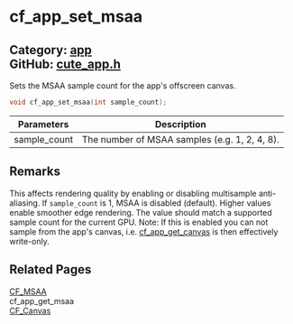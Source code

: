 [//]: # (This file is automatically generated by Cute Framework's docs parser.)
[//]: # (Do not edit this file by hand!)
[//]: # (See: https://github.com/RandyGaul/cute_framework/blob/master/samples/docs_parser.cpp)
[](../header.md ':include')

# cf_app_set_msaa

Category: [app](/api_reference?id=app)  
GitHub: [cute_app.h](https://github.com/RandyGaul/cute_framework/blob/master/include/cute_app.h)  
---

Sets the MSAA sample count for the app's offscreen canvas.

```cpp
void cf_app_set_msaa(int sample_count);
```

Parameters | Description
--- | ---
sample_count | The number of MSAA samples (e.g. 1, 2, 4, 8).

## Remarks

This affects rendering quality by enabling or disabling multisample anti-aliasing.
If `sample_count` is 1, MSAA is disabled (default). Higher values enable smoother edge rendering.
The value should match a supported sample count for the current GPU.
Note: If this is enabled you can not sample from the app's canvas, i.e. [cf_app_get_canvas](/app/cf_app_get_canvas.md) is then
effectively write-only.

## Related Pages

[CF_MSAA](/app/cf_msaa.md)  
cf_app_get_msaa  
[CF_Canvas](/graphics/cf_canvas.md)  
